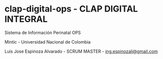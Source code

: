 # clap-digital-ops - CLAP DIGITAL INTEGRAL


Sistema de Información Perinatal OPS

Mintic - Universidad Nacional de Colombia

Luis Jose Espinoza Alvarado - SCRUM MASTER - ing.espinozalj@gmail.com